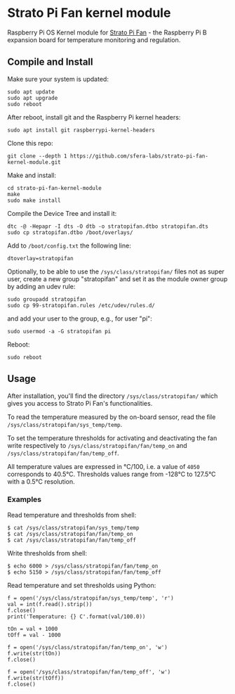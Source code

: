 # Strato Pi Fan kernel module

Raspberry Pi OS Kernel module for [Strato Pi Fan](https://www.sferalabs.cc/product/strato-pi-fan/) - the Raspberry Pi B expansion board for temperature monitoring and regulation. 

## Compile and Install

Make sure your system is updated:

    sudo apt update
    sudo apt upgrade
    sudo reboot
    
After reboot, install git and the Raspberry Pi kernel headers:

    sudo apt install git raspberrypi-kernel-headers

Clone this repo:

    git clone --depth 1 https://github.com/sfera-labs/strato-pi-fan-kernel-module.git

Make and install:

    cd strato-pi-fan-kernel-module
    make
    sudo make install
    
Compile the Device Tree and install it:

    dtc -@ -Hepapr -I dts -O dtb -o stratopifan.dtbo stratopifan.dts
    sudo cp stratopifan.dtbo /boot/overlays/
    
Add to `/boot/config.txt` the following line:

    dtoverlay=stratopifan

Optionally, to be able to use the `/sys/class/stratopifan/` files not as super user, create a new group "stratopifan" and set it as the module owner group by adding an udev rule:

    sudo groupadd stratopifan
    sudo cp 99-stratopifan.rules /etc/udev/rules.d/

and add your user to the group, e.g., for user "pi":

    sudo usermod -a -G stratopifan pi

Reboot:

    sudo reboot

## Usage

After installation, you'll find the directory `/sys/class/stratopifan/` which gives you access to Strato Pi Fan's functionalities.

To read the temperature measured by the on-board sensor, read the file `/sys/class/stratopifan/sys_temp/temp`.

To set the temperature thresholds for activating and deactivating the fan write respectively to `/sys/class/stratopifan/fan/temp_on` and `/sys/class/stratopifan/fan/temp_off`.

All temperature values are expressed in &deg;C/100, i.e. a value of `4050` corresponds to 40.5&deg;C. Thresholds values range from -128&deg;C to 127.5&deg;C with a 0.5&deg;C resolution.

### Examples

Read temperature and thresholds from shell:

    $ cat /sys/class/stratopifan/sys_temp/temp
    $ cat /sys/class/stratopifan/fan/temp_on
    $ cat /sys/class/stratopifan/fan/temp_off

Write thresholds from shell:

    $ echo 6000 > /sys/class/stratopifan/fan/temp_on
    $ echo 5150 > /sys/class/stratopifan/fan/temp_off
    
Read temperature and set thresholds using Python:

    f = open('/sys/class/stratopifan/sys_temp/temp', 'r')
    val = int(f.read().strip())
    f.close()
    print('Temperature: {} C'.format(val/100.0))
    
    tOn = val + 1000
    tOff = val - 1000
    
    f = open('/sys/class/stratopifan/fan/temp_on', 'w')
    f.write(str(tOn))
    f.close()
    
    f = open('/sys/class/stratopifan/fan/temp_off', 'w')
    f.write(str(tOff))
    f.close()
